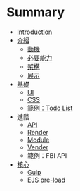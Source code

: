 # Summary

* [Introduction](README.md)
* [介紹](jie_shao.md)
   * [動機](dong_ji.md)
   * [必要能力](bi_yao_neng_li.md)
   * [架構](jia_gou.md)
   * [展示](zhan_shi.md)
* [基礎](ji_chu.md)
   * [UI](ui.md)
   * [CSS](css.md)
   * [範例：Todo List](fan_li_ff1a_todo_list.md)
* 進階
   * [API](api.md)
   * [Render](render.md)
   * [Module](module.md)
   * [Vender](vender.md)
   * 範例：FBI API
* [核心](he_xin.md)
   * [Gulp](gulp.md)
   * [EJS pre-load](ejs_pre-load.md)

